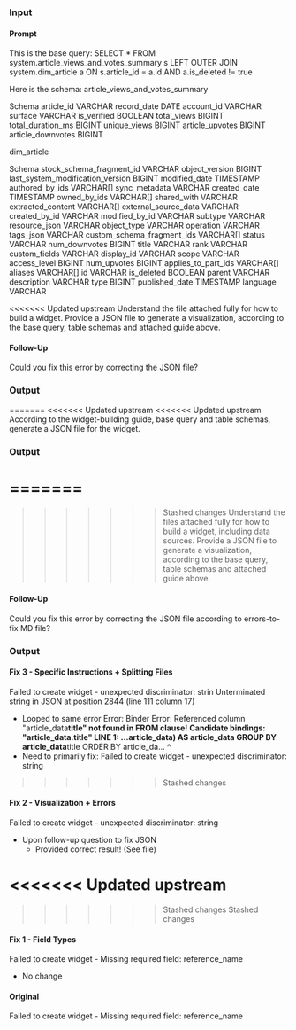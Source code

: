 ### Input

#### Prompt

This is the base query:
SELECT \* FROM system.article_views_and_votes_summary s LEFT OUTER JOIN system.dim_article a ON s.article_id = a.id AND a.is_deleted != true

Here is the schema:
article_views_and_votes_summary

Schema
article_id
VARCHAR
record_date
DATE
account_id
VARCHAR
surface
VARCHAR
is_verified
BOOLEAN
total_views
BIGINT
total_duration_ms
BIGINT
unique_views
BIGINT
article_upvotes
BIGINT
article_downvotes
BIGINT

dim_article

Schema
stock_schema_fragment_id
VARCHAR
object_version
BIGINT
last_system_modification_version
BIGINT
modified_date
TIMESTAMP
authored_by_ids
VARCHAR[]
sync_metadata
VARCHAR
created_date
TIMESTAMP
owned_by_ids
VARCHAR[]
shared_with
VARCHAR
extracted_content
VARCHAR[]
external_source_data
VARCHAR
created_by_id
VARCHAR
modified_by_id
VARCHAR
subtype
VARCHAR
resource_json
VARCHAR
object_type
VARCHAR
operation
VARCHAR
tags_json
VARCHAR
custom_schema_fragment_ids
VARCHAR[]
status
VARCHAR
num_downvotes
BIGINT
title
VARCHAR
rank
VARCHAR
custom_fields
VARCHAR
display_id
VARCHAR
scope
VARCHAR
access_level
BIGINT
num_upvotes
BIGINT
applies_to_part_ids
VARCHAR[]
aliases
VARCHAR[]
id
VARCHAR
is_deleted
BOOLEAN
parent
VARCHAR
description
VARCHAR
type
BIGINT
published_date
TIMESTAMP
language
VARCHAR

<<<<<<< Updated upstream
Understand the file attached fully for how to build a widget. Provide a JSON file to generate a visualization, according to the base query, table schemas and attached guide above.

#### Follow-Up

<error message from widget-preview>
Could you fix this error by correcting the JSON file?

### Output

=======
<<<<<<< Updated upstream
<<<<<<< Updated upstream
According to the widget-building guide, base query and table schemas, generate a JSON file for the widget.

### Output

# =======

> > > > > > > Stashed changes
> > > > > > > Understand the files attached fully for how to build a widget, including data sources. Provide a JSON file to generate a visualization, according to the base query, table schemas and attached guide above.

#### Follow-Up

<error message from widget-preview>
Could you fix this error by correcting the JSON file according to errors-to-fix MD file?

### Output

#### Fix 3 - Specific Instructions + Splitting Files

Failed to create widget - unexpected discriminator: strin
Unterminated string in JSON at position 2844 (line 111 column 17)

- Looped to same error
  Error: Binder Error: Referenced column "article_data**title" not found in FROM clause! Candidate bindings: "article_data.title" LINE 1: ...article_data) AS article_data GROUP BY article_data**title ORDER BY article_da... ^
- Need to primarily fix: Failed to create widget - unexpected discriminator: string

> > > > > > > Stashed changes

#### Fix 2 - Visualization + Errors

Failed to create widget - unexpected discriminator: string

- Upon follow-up question to fix JSON
  - Provided correct result! (See file)

# <<<<<<< Updated upstream

> > > > > > > Stashed changes
> > > > > > > Stashed changes

#### Fix 1 - Field Types

Failed to create widget - Missing required field: reference_name

- No change

#### Original

Failed to create widget - Missing required field: reference_name
